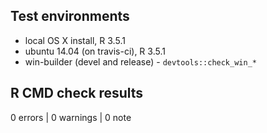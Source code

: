 ## Test environments
* local OS X install, R 3.5.1
* ubuntu 14.04 (on travis-ci), R 3.5.1
* win-builder (devel and release) - `devtools::check_win_*`

## R CMD check results

0 errors | 0 warnings | 0 note

